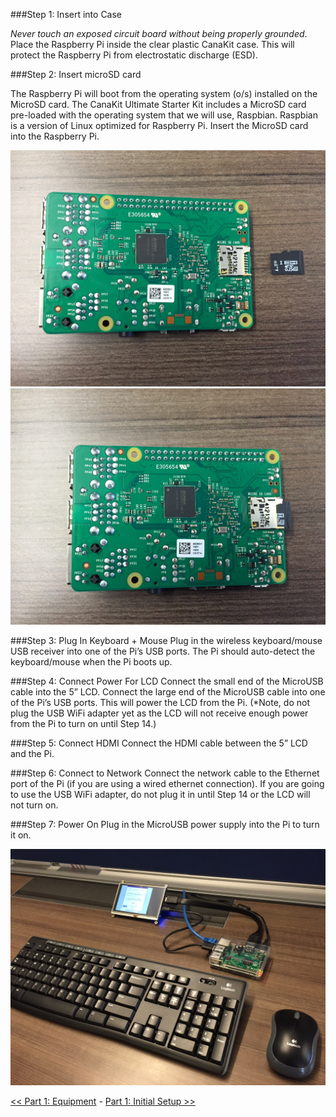 ###Step 1: Insert into Case

_Never touch an exposed circuit board without being properly grounded_.
Place the Raspberry Pi inside the clear plastic CanaKit case. This will protect the Raspberry Pi from electrostatic discharge (ESD). 

###Step 2: Insert microSD card

The Raspberry Pi will boot from the operating system (o/s) installed on the MicroSD card. The CanaKit Ultimate Starter Kit includes a MicroSD card pre-loaded with the operating system that we will use, Raspbian. Raspbian is a version of Linux optimized for Raspberry Pi. Insert the MicroSD card into the Raspberry Pi.

![Rasberrpy Pi 2 + MicroSD Card](img/IMG_3888.JPG)
![Rasberrpy Pi 2 + MicroSD Card](img/IMG_3889.JPG)

###Step 3: Plug In Keyboard + Mouse
Plug in the wireless keyboard/mouse USB receiver into one of the Pi’s USB ports. The Pi should auto-detect the keyboard/mouse when the Pi boots up.

###Step 4: Connect Power For LCD
Connect the small end of the MicroUSB cable into the 5” LCD. Connect the large end of the MicroUSB cable into one of the Pi’s USB ports. This will power the LCD from the Pi. (*Note, do not plug the USB WiFi adapter yet as the LCD will not receive enough power from the Pi to turn on until Step 14.)

###Step 5: Connect HDMI
Connect the HDMI cable between the 5” LCD and the Pi.

###Step 6: Connect to Network
Connect the network cable to the Ethernet port of the Pi (if you are using a wired ethernet connection). If you are going to use the USB WiFi adapter, do not plug it in until Step 14 or the LCD will not turn on.

###Step 7: Power On
Plug in the MicroUSB power supply into the Pi to turn it on.

![Rasberrpy Pi 2 + MicroSD Card](img/IMG_3895.JPG)

[<< Part 1: Equipment](Part-1.-Equipment) - [Part 1: Initial Setup >>](Part-1.-Initial-Setup)